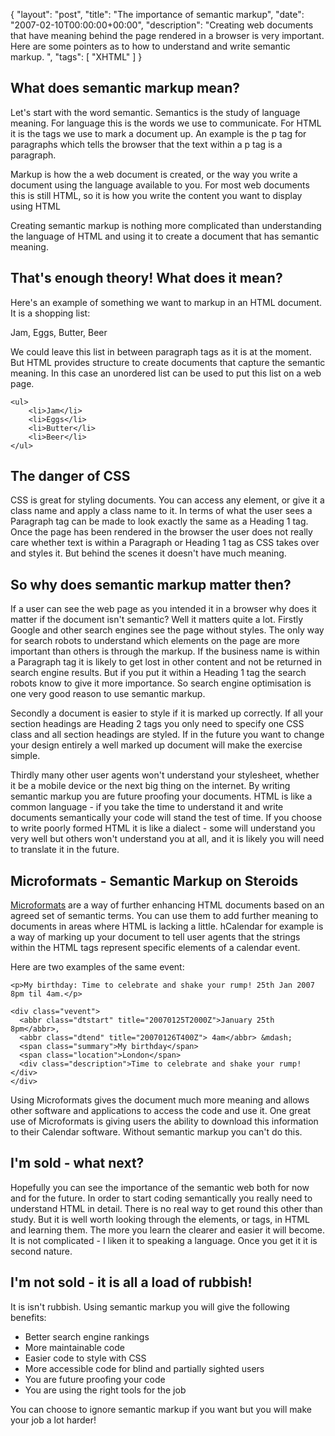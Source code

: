 {
  "layout": "post",
  "title": "The importance of semantic markup",
  "date": "2007-02-10T00:00:00+00:00",
  "description": "Creating web documents that have meaning behind the page rendered in a browser is very important. Here are some pointers as to how to understand and write semantic markup. ",
  "tags": [
    "XHTML"
  ]
}

## What does semantic markup mean?

Let's start with the word semantic. Semantics is the study of language meaning. For language this is the words we use to communicate. For HTML it is the tags we use to mark a document up. An example is the p tag for paragraphs which tells the browser that the text within a p tag is a paragraph.

Markup is how the a web document is created, or the way you write a document using the language available to you. For most web documents this is still HTML, so it is how you write the content you want to display using HTML

Creating semantic markup is nothing more complicated than understanding the language of HTML and using it to create a document that has semantic meaning. 

## That's enough theory! What does it mean?

Here's an example of something we want to markup in an HTML document. It is a shopping list:

Jam, Eggs, Butter, Beer

We could leave this list in between paragraph tags as it is at the moment. But HTML provides structure to create documents that capture the semantic meaning. In this case an unordered list can be used to put this list on a web page. 

    <ul>
        <li>Jam</li>
        <li>Eggs</li>
        <li>Butter</li>
        <li>Beer</li>
    </ul>

## The danger of CSS

CSS is great for styling documents. You can access any element, or give it a class name and apply a class name to it. In terms of what the user sees a Paragraph tag can be made to look exactly the same as a Heading 1 tag. Once the page has been rendered in the browser the user does not really care whether text is within a Paragraph or Heading 1 tag as CSS takes over and styles it. But behind the scenes it doesn't have much meaning.

## So why does semantic markup matter then?

If a user can see the web page as you intended it in a browser why does it matter if the document isn't semantic? Well it matters quite a lot. Firstly Google and other search engines see the page without styles. The only way for search robots to understand which elements on the page are more important than others is through the markup. If the business name is within a Paragraph tag it is likely to get lost in other content and not be returned in search engine results. But if you put it within a Heading 1 tag the search robots know to give it more importance. So search engine optimisation is one very good reason to use semantic markup.

Secondly a document is easier to style if it is marked up correctly. If all your section headings are Heading 2 tags you only need to specify one CSS class and all section headings are styled. If in the future you want to change your design entirely a well marked up document will make the exercise simple. 

Thirdly many other user agents won't understand your stylesheet, whether it be a mobile device or the next big thing on the internet. By writing semantic markup you are future proofing your documents. HTML is like a common language - if you take the time to understand it and write documents semantically your code will stand the test of time. If you choose to write poorly formed HTML it is like a dialect - some will understand you very well but others won't understand you at all, and it is likely you will need to translate it in the future.

## Microformats - Semantic Markup on Steroids

[Microformats][1] are a way of further enhancing HTML documents based on an agreed set of semantic terms. You can use them to add further meaning to documents in areas where HTML is lacking a little. hCalendar for example is a way of marking up your document to tell user agents that the strings within the HTML tags represent specific elements of a calendar event. 

Here are two examples of the same event: 

    <p>My birthday: Time to celebrate and shake your rump! 25th Jan 2007 8pm til 4am.</p>

    <div class="vevent">
      <abbr class="dtstart" title="20070125T2000Z">January 25th 8pm</abbr>, 
      <abbr class="dtend" title="20070126T400Z"> 4am</abbr> &mdash; 
      <span class="summary">My birthday</span>
      <span class="location">London</span>
      <div class="description">Time to celebrate and shake your rump!</div>
    </div>

Using Microformats gives the document much more meaning and allows other software and applications to access the code and use it. One great use of Microformats is giving users the ability to download this information to their Calendar software. Without semantic markup you can't do this.

## I'm sold - what next?

Hopefully you can see the importance of the semantic web both for now and for the future. In order to start coding semantically you really need to understand HTML in detail. There is no real way to get round this other than study. But it is well worth looking through the elements, or tags, in HTML and learning them. The more you learn the clearer and easier it will become. It is not complicated - I liken it to speaking a language. Once you get it it is second nature. 

## I'm not sold - it is all a load of rubbish!

It is isn't rubbish. Using semantic markup you will give the following benefits:

*   Better search engine rankings
*   More maintainable code
*   Easier code to style with CSS
*   More accessible code for blind and partially sighted users
*   You are future proofing your code
*   You are using the right tools for the job

You can choose to ignore semantic markup if you want but you will make your job a lot harder!

 [1]: http://microformats.org/
